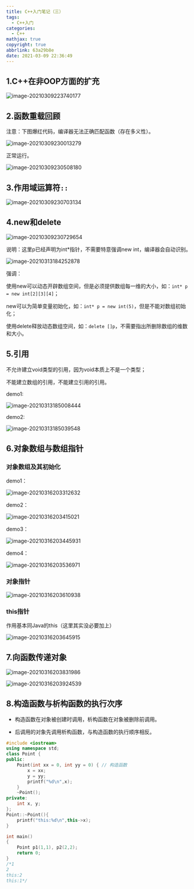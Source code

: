 ```yaml
---
title: C++入门笔记（三）
tags:
  - C++入门
categories:
  - C++
mathjax: true
copyright: true
abbrlink: 63a29b8e
date: 2021-03-09 22:36:49
---
```


## 1.C++在非OOP方面的扩充

![image-20210309223740177](C-入门笔记（三）/image-20210309223740177.png)

<!--more-->

## 2.函数重载回顾

注意：下图爆红代码，编译器无法正确匹配函数（存在多义性）。

![image-20210309230013279](C-入门笔记（三）/image-20210309230013279.png)

正常运行。

![image-20210309230508180](C-入门笔记（三）/image-20210309230508180.png)

## 3.作用域运算符`::`

![image-20210309230703134](C-入门笔记（三）/image-20210309230703134.png)

## 4.new和delete

![image-20210309230729654](C-入门笔记（三）/image-20210309230729654.png)

说明：这里p已经声明为int*指针，不需要特意强调new int，编译器会自动识别。

![image-20210313184252878](C-入门笔记（三）/image-20210313184252878.png)

强调：

使用new可以动态开辟数组空间，但是必须提供数组每一维的大小，如：`int* p = new int[2][3][4]`；

new可以为简单变量初始化，如：`int* p = new int(5)`，但是不能对数组初始化；

使用delete释放动态数组空间，如：`delete []p`，不需要指出所删除数组的维数和大小。

## 5.引用

不允许建立void类型的引用，因为void本质上不是一个类型；

不能建立数组的引用，不能建立引用的引用。

demo1:

![image-20210313185008444](C-入门笔记（三）/image-20210313185008444.png)

demo2:

![image-20210313185039548](C-入门笔记（三）/image-20210313185039548.png)

## 6.对象数组与数组指针

### 对象数组及其初始化

demo1：

![image-20210316203312632](C-入门笔记（三）/image-20210316203312632.png)

demo2：

![image-20210316203415021](C-入门笔记（三）/image-20210316203415021.png)

demo3：

![image-20210316203445931](C-入门笔记（三）/image-20210316203445931.png)

demo4：

![image-20210316203536971](C-入门笔记（三）/image-20210316203536971.png)

### 对象指针

![image-20210316203610938](C-入门笔记（三）/image-20210316203610938.png)

### this指针

作用基本同Java的this（这里其实没必要加上）

![image-20210316203645915](C-入门笔记（三）/image-20210316203645915.png)

## 7.向函数传递对象

![image-20210316203831986](C-入门笔记（三）/image-20210316203831986.png)

![image-20210316203924539](C-入门笔记（三）/image-20210316203924539.png)

## 8.构造函数与析构函数的执行次序

- 构造函数在对象被创建时调用，析构函数在对象被删除前调用。

- 后调用的对象先调用析构函数，与构造函数的执行顺序相反。

```c++
#include <iostream>
using namespace std;
class Point {
public:
	Point(int xx = 0, int yy = 0) { // 构造函数
		x = xx;
		y = yy;
		printf("%d\n",x);
	}
    ~Point();
private:
	int x, y;
};
Point::~Point(){
	printf("this:%d\n",this->x);
}

int main()
{
	Point p1(1,1), p2(2,2);
	return 0;
}
/*1
2
this:2
this:1*/
```

